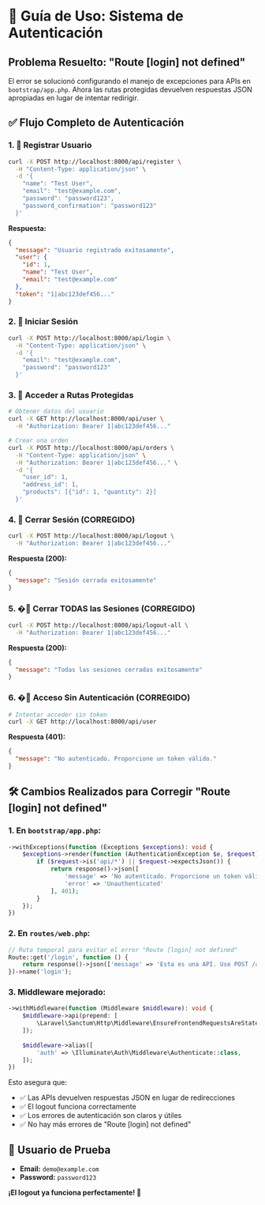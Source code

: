 # 🔐 **Guía de Uso: Sistema de Autenticación**

## **Problema Resuelto: "Route [login] not defined"**

El error se solucionó configurando el manejo de excepciones para APIs en `bootstrap/app.php`. Ahora las rutas protegidas devuelven respuestas JSON apropiadas en lugar de intentar redirigir.

## **✅ Flujo Completo de Autenticación**

### **1. 📝 Registrar Usuario**
```bash
curl -X POST http://localhost:8000/api/register \
  -H "Content-Type: application/json" \
  -d '{
    "name": "Test User",
    "email": "test@example.com",
    "password": "password123",
    "password_confirmation": "password123"
  }'
```

**Respuesta:**
```json
{
  "message": "Usuario registrado exitosamente",
  "user": {
    "id": 1,
    "name": "Test User",
    "email": "test@example.com"
  },
  "token": "1|abc123def456..."
}
```

### **2. 🔑 Iniciar Sesión**
```bash
curl -X POST http://localhost:8000/api/login \
  -H "Content-Type: application/json" \
  -d '{
    "email": "test@example.com",
    "password": "password123"
  }'
```

### **3. 👤 Acceder a Rutas Protegidas**
```bash
# Obtener datos del usuario
curl -X GET http://localhost:8000/api/user \
  -H "Authorization: Bearer 1|abc123def456..."

# Crear una orden
curl -X POST http://localhost:8000/api/orders \
  -H "Content-Type: application/json" \
  -H "Authorization: Bearer 1|abc123def456..." \
  -d '{
    "user_id": 1,
    "address_id": 1,
    "products": [{"id": 1, "quantity": 2}]
  }'
```

### **4. 🚪 Cerrar Sesión (CORREGIDO)**
```bash
curl -X POST http://localhost:8000/api/logout \
  -H "Authorization: Bearer 1|abc123def456..."
```

**Respuesta (200):**
```json
{
  "message": "Sesión cerrada exitosamente"
}
```

### **5. �🚪 Cerrar TODAS las Sesiones (CORREGIDO)**
```bash
curl -X POST http://localhost:8000/api/logout-all \
  -H "Authorization: Bearer 1|abc123def456..."
```

**Respuesta (200):**
```json
{
  "message": "Todas las sesiones cerradas exitosamente"
}
```

### **6. �🚫 Acceso Sin Autenticación (CORREGIDO)**
```bash
# Intentar acceder sin token
curl -X GET http://localhost:8000/api/user
```

**Respuesta (401):**
```json
{
  "message": "No autenticado. Proporcione un token válido."
}
```

## **🛠️ Cambios Realizados para Corregir "Route [login] not defined"**

### **1. En `bootstrap/app.php`:**
```php
->withExceptions(function (Exceptions $exceptions): void {
    $exceptions->render(function (AuthenticationException $e, $request) {
        if ($request->is('api/*') || $request->expectsJson()) {
            return response()->json([
                'message' => 'No autenticado. Proporcione un token válido.',
                'error' => 'Unauthenticated'
            ], 401);
        }
    });
})
```

### **2. En `routes/web.php`:**
```php
// Ruta temporal para evitar el error "Route [login] not defined"
Route::get('/login', function () {
    return response()->json(['message' => 'Esta es una API. Use POST /api/login para autenticarse.'], 404);
})->name('login');
```

### **3. Middleware mejorado:**
```php
->withMiddleware(function (Middleware $middleware): void {
    $middleware->api(prepend: [
        \Laravel\Sanctum\Http\Middleware\EnsureFrontendRequestsAreStateful::class,
    ]);
    
    $middleware->alias([
        'auth' => \Illuminate\Auth\Middleware\Authenticate::class,
    ]);
})
```

Esto asegura que:
- ✅ Las APIs devuelven respuestas JSON en lugar de redirecciones
- ✅ El logout funciona correctamente
- ✅ Los errores de autenticación son claros y útiles
- ✅ No hay más errores de "Route [login] not defined"

## **🧪 Usuario de Prueba**
- **Email:** `demo@example.com`
- **Password:** `password123`

**¡El logout ya funciona perfectamente! 🎉**
